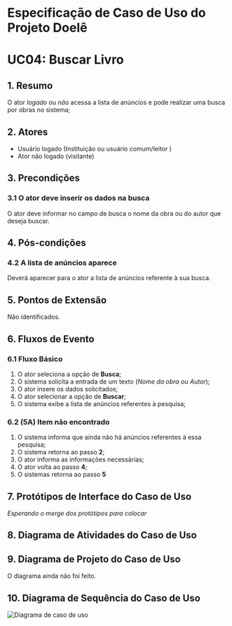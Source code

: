 
# Especificação de Caso de Uso do Projeto Doelê

# UC04: **Buscar Livro**   

## 1. Resumo

O ator *logado* ou *não* acessa a lista de anúncios e pode realizar uma busca por obras no sistema;
## 2. Atores

 - Usuário logado (Instituição ou usuário comum/leitor )
 - Ator não logado (visitante)

## 3. Precondições

###  3.1 O ator deve inserir os dados na busca
O ator deve informar no campo de busca o nome da obra ou do autor que deseja buscar.

## 4. Pós-condições
### 4.2 A lista de anúncios aparece
Deverá aparecer para o ator a lista de anúncios referente à sua busca.

## 5. Pontos de Extensão

Não identificados.

## 6. Fluxos de Evento

### 6.1 Fluxo Básico

1. O ator seleciona a opção de **Busca**;
2. O sistema solicita a entrada de um texto (*Nome da obra ou Autor*);
3. O ator insere os dados solicitados;
4. O ator selecionar a opção de **Buscar**;
5. O sistema exibe a lista de anúncios referentes à pesquisa;

### 6.2 (5A) Item não encontrado

1. O sistema informa que ainda não há anúncios referentes à essa pesquisa;
2. O sistema retorna ao passo **2**;
3. O ator informa as informações necessárias;
4. O ator volta ao passo **4**;
5. O sistemas retorna ao passo **5**

## 7. Protótipos de Interface do Caso de Uso

*Esperando o merge dos protótipos para colocar*

## 8. Diagrama de Atividades do Caso de Uso


## 9. Diagrama de Projeto do Caso de Uso

O diagrama ainda não foi feito.

## 10. Diagrama de Sequência do Caso de Uso

![Diagrama de caso de uso](diagrama-cdu.jpeg)

